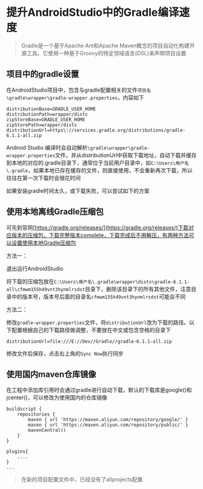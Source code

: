 # 提升AndroidStudio中的Gradle编译速度

> Gradle是一个基于Apache Ant和Apache Maven概念的项目自动化构建开源工具。它使用一种基于Groovy的特定领域语言(DSL)来声明项目设置

## 项目中的gradle设置

在AndroidStudio项目中，包含与gradle配置相关的文件`项目名\gradle\wrapper\gradle-wrapper.properties`，内容如下
```
distributionBase=GRADLE_USER_HOME
distributionPath=wrapper/dists
zipStoreBase=GRADLE_USER_HOME
zipStorePath=wrapper/dists
distributionUrl=https\://services.gradle.org/distributions/gradle-6.1.1-all.zip
```
Android Studio 编译时会自动解析`\gradle\wrapper\gradle-wrapper.properties`文件，并从distributionUrl中获取下载地址，自动下载并缓存到本地的对应的.gradle目录下，通常位于当前用户目录中，如`C:\Users\用户名\.gradle`，如果本地已存在缓存的文件，则直接使用，不会重新再次下载，所以往往在第一次下载时会很花时间

如果安装gradle时间太久，或下载失败，可以尝试如下的方案

## 使用本地离线Gradle压缩包

可先到官网[https://gradle.org/releases/](https://gradle.org/releases/)下载对应版本的压缩包，下载完整版本complete，下载完成后不用解压，有两种方法可以设置使用本地Gradle压缩包

方法一：

退出运行AndroidStudio

将下载的压缩包放在`C:\Users\用户名\.gradle\wrapper\dists\gradle-6.1.1-all\cfmwm155h49vnt3hynmlrsdst`目录下，删除该目录下的所有其他文件，注意目录中的版本号，版本号后面的目录名`cfmwm155h49vnt3hynmlrsdst`可能会不同

方法二：

修改`gradle-wrapper.properties`文件，将`distributionUrl`改为下载的路径。以下配置根据自己的下载路径做调整，不要放在中文或包含空格的目录下
```
distributionUrl=file:///E://Dev//Gradle//gradle-6.1.1-all.zip
```
修改文件后保存，点击右上角的`Sync Now`执行同步


## 使用国内maven仓库镜像

在工程中添加库引用时会通过gradle进行自动下载，默认的下载库是google()和jcenter()，可以修改为使用国内的仓库镜像
```
buildscript {
    repositories {
        maven { url 'https://maven.aliyun.com/repository/google/' }
        maven { url 'https://maven.aliyun.com/repository/public/' }
        mavenCentral()
    }
}

plugins{
    ....
}
...
```
> 在新的项目配置文件中，已经没有了allprojects配置